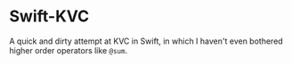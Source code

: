 # Swift-KVC
A quick and dirty attempt at KVC in Swift, in which I haven't even bothered higher order operators like `@sum`.
